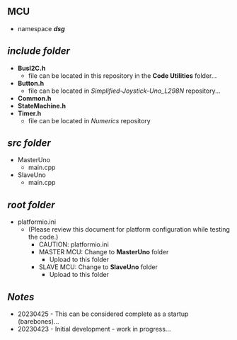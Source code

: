 ## MCU 

- namespace ***dsg***

## ***include folder***
- **BusI2C.h** 
    - file can be located in this repository in the **Code Utilities** folder...
- **Button.h**
    - file can be located in *Simplified-Joystick-Uno_L298N* repository...
- **Common.h**
- **StateMachine.h**
- **Timer.h**
    - file can be located in *Numerics* repository

## ***src folder***

- MasterUno  
    - main.cpp
- SlaveUno  
    - main.cpp

## ***root folder***

- platformio.ini        
    - (Please review this document for platform configuration while testing the code.)
        - CAUTION: platformio.ini
        - MASTER MCU: Change to **MasterUno** folder
            - Upload to this folder
        - SLAVE MCU: Change to **SlaveUno** folder
            - Upload to this folder

## ***Notes***

- 20230425 - This can be considered complete as a startup (barebones)...
- 20230423 - Initial development - work in progress...